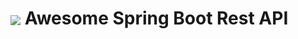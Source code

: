 # <img src="https://github.com/tino097/awesome-spring-boot-rest-api/raw/master/spring-boot-logo.png" align="absmiddle"/> Awesome Spring Boot Rest API




